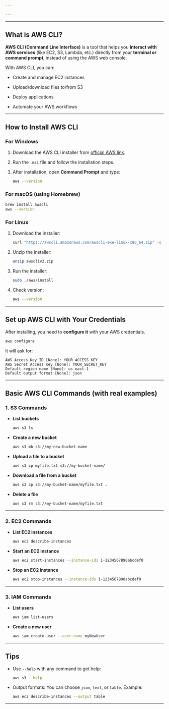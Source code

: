 ```yaml
---

---
```


---

##  What is AWS CLI?

**AWS CLI (Command Line Interface)** is a tool that helps you **interact with AWS services** (like EC2, S3, Lambda, etc.) directly from your **terminal or command prompt**, instead of using the AWS web console.

 With AWS CLI, you can:

- Create and manage EC2 instances
    
- Upload/download files to/from S3
    
- Deploy applications
    
- Automate your AWS workflows
    

---

##  How to Install AWS CLI

###  For Windows

1. Download the AWS CLI installer from [official AWS link](https://aws.amazon.com/cli/).
    
2. Run the `.msi` file and follow the installation steps.
    
3. After installation, open **Command Prompt** and type:
    
    ```bash
    aws --version
    ```
    

###  For macOS (using Homebrew)

```bash
brew install awscli
aws --version
```

###  For Linux

1. Download the installer:
    
    ```bash
    curl "https://awscli.amazonaws.com/awscli-exe-linux-x86_64.zip" -o "awscliv2.zip"
    ```
    
2. Unzip the installer:
    
    ```bash
    unzip awscliv2.zip
    ```
    
3. Run the installer:
    
    ```bash
    sudo ./aws/install
    ```
    
4. Check version:
    
    ```bash
    aws --version
    ```
    

---

##  Set up AWS CLI with Your Credentials

After installing, you need to **configure it** with your AWS credentials.

```bash
aws configure
```

It will ask for:

```
AWS Access Key ID [None]: YOUR_ACCESS_KEY
AWS Secret Access Key [None]: YOUR_SECRET_KEY
Default region name [None]: us-east-1
Default output format [None]: json
```

---

##  Basic AWS CLI Commands (with real examples)

###  1. **S3 Commands**

- **List buckets**
    
    ```bash
    aws s3 ls
    ```
    
- **Create a new bucket**
    
    ```bash
    aws s3 mb s3://my-new-bucket-name
    ```
    
- **Upload a file to a bucket**
    
    ```bash
    aws s3 cp myfile.txt s3://my-bucket-name/
    ```
    
- **Download a file from a bucket**
    
    ```bash
    aws s3 cp s3://my-bucket-name/myfile.txt .
    ```
    
- **Delete a file**
    
    ```bash
    aws s3 rm s3://my-bucket-name/myfile.txt
    ```
    

---

###  2. **EC2 Commands**

- **List EC2 instances**
    
    ```bash
    aws ec2 describe-instances
    ```
    
- **Start an EC2 instance**
    
    ```bash
    aws ec2 start-instances --instance-ids i-1234567890abcdef0
    ```
    
- **Stop an EC2 instance**
    
    ```bash
    aws ec2 stop-instances --instance-ids i-1234567890abcdef0
    ```
    

---

### 3. **IAM Commands**

- **List users**
    
    ```bash
    aws iam list-users
    ```
    
- **Create a new user**
    
    ```bash
    aws iam create-user --user-name myNewUser
    ```
    

---

##  Tips

- Use `--help` with any command to get help:
    
    ```bash
    aws s3 --help
    ```
    
- Output formats: You can choose `json`, `text`, or `table`. Example:
    
    ```bash
    aws ec2 describe-instances --output table
    ```
    

---


